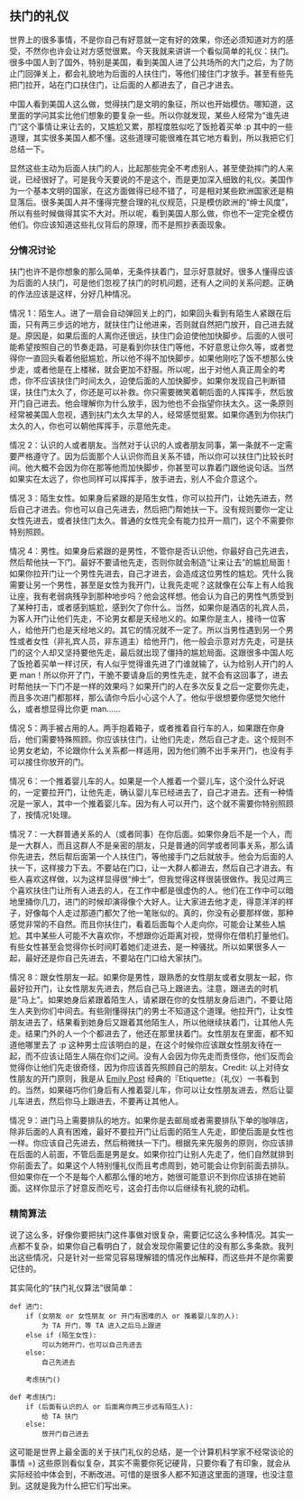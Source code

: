 ## 扶门的礼仪

世界上的很多事情，不是你自己有好意就一定有好的效果，你还必须知道对方的感受，不然你也许会让对方感觉很累。今天我就来讲讲一个看似简单的礼仪：扶门。很多中国人到了国外，特别是美国，看到美国人进了公共场所的大门之后，为了防止门回弹关上，都会礼貌地为后面的人扶住门，等他们接住门才放手。甚至有些先把门拉开，站在门口扶住门，让后面的人都进去了，自己才进去。

中国人看到美国人这么做，觉得扶门是文明的象征，所以也开始模仿。哪知道，这里面的学问其实比他们想象的要复杂一些。所以你就发现，某些人经常为“谁先进门”这个事情让来让去的，又尴尬又累，那程度胜似吃了饭抢着买单 :p 其中的一些道理，其实很多美国人都不懂。这些道理可能很难在其它地方看到，所以我把它们总结一下。

显然这些主动为后面人扶门的人，比起那些完全不考虑别人，甚至使劲摔门的人来说，已经很好了。可是我今天要说的不是这个，而是更加深入细致的礼仪。美国作为一个基本文明的国家，在这方面做得已经不错了，可是相对某些欧洲国家还是稍显落后。很多美国人并不懂得完整合理的礼仪规范，只是模仿欧洲的“绅士风度”，所以有些时候做得其实不大对。所以呢，看到美国人那么做，你也不一定完全模仿他们。你应该知道这些礼仪背后的原理，而不是照抄表面现象。

### 分情况讨论

扶门也许不是你想象的那么简单，无条件扶着门，显示好意就好。很多人懂得应该为后面的人扶门，可是他们忽视了扶门的时机问题，还有人之间的关系问题。正确的作法应该是这样，分好几种情况。

情况 1：陌生人。进了一扇会自动弹回关上的门，如果回头看到有陌生人紧跟在后面，只有两三步远的地方，就扶住门让他进来，否则就自然把门放开，自己进去就是。原因是，如果后面的人离你还很远，扶住门会迫使他加快脚步。后面的人很可能希望按照自己的节奏走路，可是看到你扶住门等他，不好意思让你久等，或者觉得你一直回头看着他挺尴尬，所以他不得不加快脚步。如果他刚吃了饭不想那么快步走，或者他是在上楼梯，就会更加不舒服。所以呢，出于对他人真正周全的考虑，你不应该扶住门时间太久，迫使后面的人加快脚步。如果你发现自己判断错误，扶住门太久了，你还是可以补救。你只需要微笑着朝后面的人挥挥手，然后放开门自己进去。他会理解你为什么放手，因为他也不会指望你扶太久。这一条原则经常被美国人忽视，遇到扶门太久太早的人，经常感觉挺累。如果你遇到为你扶门太久的人，你也可以朝他挥挥手，示意他先走。

情况 2：认识的人或者朋友。当然对于认识的人或者朋友同事，第一条就不一定需要严格遵守了。因为后面那个人认识你而且关系不错，所以你可以扶住门比较长时间。他大概不会因为你在那等他而加快脚步，你甚至可以靠着门跟他说句话。当然如果实在太远了，你也同样可以挥挥手，放手进去，别人不会介意这个。

情况 3：陌生女性。如果身后紧跟的是陌生女性，你可以拉开门，让她先进去，然后自己才进去。你也可以自己先进去，然后把门帮她扶一下。没有规则要你一定让女性先进去，或者扶住门太久。普通的女性完全有能力拉开一扇门，这个不需要你特别照顾。

情况 4：男性。如果身后紧跟的是男性，不管你是否认识他，你最好自己先进去，然后帮他扶一下门。最好不要请他先走，否则你就会制造“让来让去”的尴尬局面！如果你拉开门让一个男性先进去，自己才进去，会造成这位男性的尴尬。凭什么我需要让另一个男性，甚至是女性为我开门，让我先走呢？这就像在公车上有人给我让座，我有老弱病残孕到那种地步吗？他会这样想。他会认为自己的男性气质受到了某种打击，或者感到尴尬，感到欠了你什么。当然，如果你是酒店的礼宾人员，为客人开门让他们先走，不论男女都是天经地义的。如果你是主人，接待一位客人，给他开门也是天经地义的。其它的情况就不一定了。所以当男性遇到另一个男性或者女性（非礼宾人员，非东道主）给他开门，他一般会示意对方先走，可是扶门的这个人却又坚持要他先走，最后就出现了僵持的尴尬局面。这跟很多中国人吃了饭抢着买单一样讨厌，有人似乎觉得谁先进了门谁就输了，认为给别人开门的人更 man！所以你开了门，干脆不要请身后的男性先走，就不会有这回事了，进去时帮他扶一下门不是一样的效果吗？如果开门的人在多次反复之后一定要你先走，而且多次进门都那样，那么请你今后小心这个人了。他似乎很想要你感觉欠他什么，或者想显得比你更 man……

情况 5：两手被占用的人。两手抱着箱子，或者推着自行车的人，如果跟在你身后，他们需要特殊照顾。你应该扶住门，让他们先走，然后自己才走。这个规则不论男女老幼，不论跟你什么关系都一样适用，因为他们腾不出手来开门，也没有手可以接住你放开的门。

情况 6：一个推着婴儿车的人。如果是一个人推着一个婴儿车，这个没什么好说的，一定要拉开门，让他先走，确认婴儿车已经进去了，自己才进去。还有一种情况是一家人，其中一个推着婴儿车。因为有人可以开门，这个就不需要你特别照顾了，按情况1处理。

情况 7：一大群普通关系的人（或者同事）在你后面。如果你身后不是一个人，而是一大群人，而且这群人不是亲密的朋友，只是普通的同学或者同事关系，那么请你先进去，然后帮后面第一个人扶住门，等他接手门之后就放手。他会为后面的人扶一下，这样接力下去。不要站在门口，让一大群人都进去，然后自己才进去。有些人喜欢这样做，以为这样显得很“绅士”，但我觉得这样很装很做作。我见过两三个喜欢扶住门让所有人进去的人，在工作中都是很虚伪的人。他们在工作中可以暗地里捅你几刀，进门的时候却演得像个大好人。让大家进去他才走，得意洋洋的样子，好像每个人走过那道门都欠了他一笔账似的。真的，你没有必要那样做，那种感觉非常的不自然。而且你扶住门，看着后面每个人走向你，可能会让某些人尴尬。其中某些人可能不大喜欢你，不想跟你近距离对视，觉得你在借机打量他们。有些女性甚至会觉得你长时间盯着她们走进去，是一种骚扰。所以如果很多人一起，最好还是你自己先进去，不要站在门口给大家扶门。

情况 8：跟女性朋友一起。如果你是男性，跟熟悉的女性朋友或者女朋友一起，你最好拉开门，让女性朋友先进去，然后自己马上跟进去。注意，跟进去的时机是“马上”。如果她身后紧跟着陌生人，请紧跟在你的女性朋友身后进门，不要让陌生人夹到你们中间去。有些刚懂得扶门的男士不知道这个道理。他拉开门，让女性朋友进去了，结果看到她身后又跟着其他陌生人，所以他继续扶着门，让其他人先走。结果门外的人一个个都进去了，他还在那里扶着门。女性朋友在里面，都不知道他哪里去了 :p 这种男士应该明白的是，在这个时候你应该跟女性朋友待在一起，而不应该让陌生人隔在你们之间。没有人会因为你先走而责怪你，他们反而会觉得你让他们先走很奇怪，因为你应该首先照顾自己的朋友。Credit: 以上对待女性朋友的开门原则，我是从 [Emily Post](https://en.wikipedia.org/wiki/Emily_Post) 经典的『Etiquette』（礼仪）一书看到的。当然，如果碰巧你们身后有人推着婴儿车，你可以让女性朋友进去，然后让婴儿车进去，然后你马上跟进去，不要再让其他人。

情况 9：进门马上需要排队的地方。如果你是去邮局或者需要排队下单的咖啡店，除非后面的人真有困难，最好不要拉开门让后面的陌生人先走，即使后面是女性也一样。你应该自己先进去，然后稍微扶一下门。根据先来先服务的原则，你应该排在后面的人前面，不管后面是男是女。如果你拉门让别人先走了，他们自然就排到你前面去了。如果这个人特别懂礼仪而且考虑周到，她可能会让你到前面去排队。但如果你在一个不是每个人都那么懂的地方，她很可能意识不到你应该排在她前面。这样你显示了好意反而吃亏，这会打击你以后继续有礼貌的动机。

### 精简算法

说了这么多，好像你要把扶门这件事做对很复杂，需要记忆这么多种情况。其实一点都不复杂，如果你自己看明白了，就会发现你需要记住的没有那么多条款。我列出这些情况，只是针对一些常见容易理解错的情况作出解释，而这些并不是你需要记住的。

其实简化的“扶门礼仪算法”很简单：

<div class="language-python highlighter-rouge">

<div class="highlight">

    def 进门:
        if (女朋友 or 女性朋友 or 开门有困难的人 or 推着婴儿车的人):
            为 TA 开门，等 TA 进入之后马上跟进        
        else if (陌生女性):
            可以为她开门，也可以自己先进去
        else:
            自己先进去

        考虑扶门()

    def 考虑扶门:
        if (后面有认识的人 or 后面离你两三步远有陌生人):
            给 TA 扶门
        else:
            放开门自己进去

</div>

</div>

这可能是世界上最全面的关于扶门礼仪的总结，是一个计算机科学家不经常谈论的事情 =) 这些原则看似复杂，其实不需要你死记硬背，只要你看了有印象，就会从实际经验中体会到，不断改进。可惜的是很多人都不知道这里面的道理，也没注意到。这就是我为什么把它们写出来。
